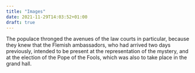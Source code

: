 ```yaml
---
title: "Images"
date: 2021-11-29T14:03:52+01:00
draft: true
---
```


The populace thronged the avenues of the law courts in particular, because they knew that the Flemish ambassadors, who had arrived two days previously, intended to be present at the representation of the mystery, and at the election of the Pope of the Fools, which was also to take place in the grand hall.